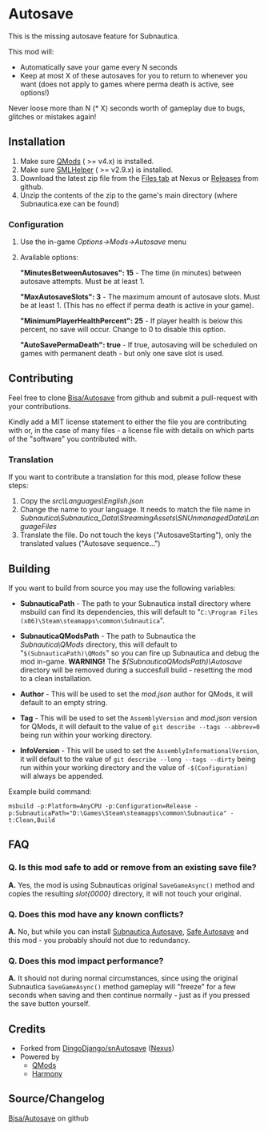 # Autosave

This is the missing autosave feature for Subnautica.

This mod will:
- Automatically save your game every N seconds
- Keep at most X of these autosaves for you to return to whenever you want (does not apply to games where perma death is active, see options!)

Never loose more than N (* X) seconds worth of gameplay due to bugs, glitches or mistakes again!

## Installation

1) Make sure [QMods](https://www.nexusmods.com/subnautica/mods/201) ( >= v4.x) is installed.
2) Make sure [SMLHelper](https://www.nexusmods.com/subnautica/mods/113) ( >= v2.9.x) is installed.
3) Download the latest zip file from the [Files tab](https://www.nexusmods.com/subnautica/mods/561/?tab=files) at Nexus or [Releases](https://github.com/Bisa/Autosave/releases) from github.
4) Unzip the contents of the zip to the game's main directory (where Subnautica.exe can be found)

### Configuration

1) Use the in-game *Options->Mods->Autosave* menu
2) Available options:

   **"MinutesBetweenAutosaves": 15** - The time (in minutes) between autosave attempts. Must be at least 1.

   **"MaxAutosaveSlots": 3** - The maximum amount of autosave slots. Must be at least 1. (This has no effect if perma death is active in your game).

   **"MinimumPlayerHealthPercent": 25** - If player health is below this percent, no save will occur. Change to 0 to disable this option.

   **"AutoSavePermaDeath": true** - If true, autosaving will be scheduled on games with permanent death - but only one save slot is used.

## Contributing

Feel free to clone [Bisa/Autosave](https://github.com/Bisa/Autosave) from github and submit a pull-request with your contributions.

Kindly add a MIT license statement to either the file you are contributing with or, in the case of many files - a license file with details on which parts of the "software" you contributed with.

### Translation

If you want to contribute a translation for this mod, please follow these steps:
1) Copy the *src\Languages\English.json*
2) Change the name to your language. It needs to match the file name in *Subnautica\Subnautica_Data\StreamingAssets\SNUnmanagedData\LanguageFiles*
3) Translate the file. Do not touch the keys ("AutosaveStarting"), only the translated values ("Autosave sequence...")

## Building

If you want to build from source you may use the following variables:

* **SubnauticaPath** - The path to your Subnautica install directory where msbuild can find its dependencies, this will default to "```C:\Program Files (x86)\Steam\steamapps\common\Subnautica```".

* **SubnauticaQModsPath** - The path to Subnautica the *Subnautica\QMods* directory, this will default to "```$(SubnauticaPath)\QMods```" so you can fire up Subnautica and debug the mod in-game. **WARNING!** The *$(SubnauticaQModsPath)\Autosave* directory will be removed during a succesfull build - resetting the mod to a clean installation.

* **Author** - This will be used to set the *mod.json* author for QMods, it will default to an empty string. 

* **Tag** - This will be used to set the ```AssemblyVersion``` and *mod.json* version for QMods, it will default to the value of ```git describe --tags --abbrev=0``` being run within your working directory.

* **InfoVersion** - This will be used to set the ```AssemblyInformationalVersion```, it will default to the value of ```git describe --long --tags --dirty``` being run within your working directory and the value of ```-$(Configuration)``` will always be appended.

Example build command:

```msbuild -p:Platform=AnyCPU -p:Configuration=Release -p:SubnauticaPath="D:\Games\Steam\steamapps\common\Subnautica" -t:Clean,Build```

## FAQ

### **Q. Is this mod safe to add or remove from an existing save file?**

**A.** Yes, the mod is using Subnauticas original ```SaveGameAsync()``` method and copies the resulting *slot{0000}* directory, it will not touch your original.

### **Q. Does this mod have any known conflicts?**

**A.** No, but while you can install [Subnautica Autosave](https://www.nexusmods.com/subnautica/mods/237), [Safe Autosave](https://www.nexusmods.com/subnautica/mods/94) and this mod - you probably should not due to redundancy.

### **Q. Does this mod impact performance?**

**A.** It should not during normal circumstances, since using the original Subnautica ```SaveGameAsync()``` method gameplay will "freeze" for a few seconds when saving and then continue normally - just as if you pressed the save button yourself.

## Credits

- Forked from [DingoDjango/snAutosave](https://github.com/DingoDjango/snAutosave) ([Nexus](https://www.nexusmods.com/subnautica/mods/237))
- Powered by
  - [QMods](https://www.nexusmods.com/subnautica/mods/201)
  - [Harmony](https://github.com/pardeike/Harmony)

## **Source/Changelog**

[Bisa/Autosave](https://github.com/Bisa/Autosave) on github
